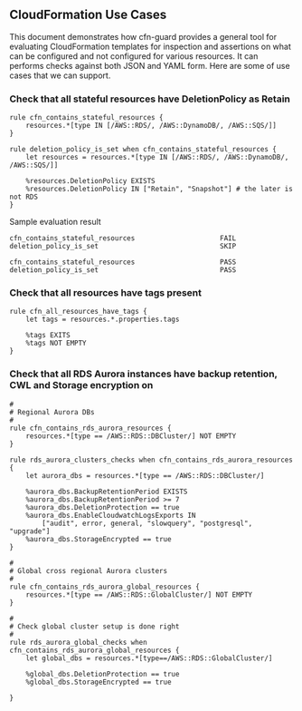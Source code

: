 ## CloudFormation Use Cases

This document demonstrates how cfn-guard provides a general tool for evaluating CloudFormation templates for inspection 
and assertions on what can be configured and not configured for various resources. It can performs checks against both 
JSON and YAML form. Here are some of use cases that we can support. 

### Check that all stateful resources have DeletionPolicy as Retain

```
rule cfn_contains_stateful_resources {
    resources.*[type IN [/AWS::RDS/, /AWS::DynamoDB/, /AWS::SQS/]]
}

rule deletion_policy_is_set when cfn_contains_stateful_resources {
    let resources = resources.*[type IN [/AWS::RDS/, /AWS::DynamoDB/, /AWS::SQS/]]

    %resources.DeletionPolicy EXISTS 
    %resources.DeletionPolicy IN ["Retain", "Snapshot"] # the later is not RDS
}
```

Sample evaluation result 

```
cfn_contains_stateful_resources                     FAIL
deletion_policy_is_set                              SKIP
```

```
cfn_contains_stateful_resources                     PASS
deletion_policy_is_set                              PASS
```

### Check that all resources have tags present

```
rule cfn_all_resources_have_tags {
    let tags = resources.*.properties.tags

    %tags EXITS 
    %tags NOT EMPTY
}
``` 

### Check that all RDS Aurora instances have backup retention, CWL and Storage encryption on 

```
#
# Regional Aurora DBs
# 
rule cfn_contains_rds_aurora_resources {
    resources.*[type == /AWS::RDS::DBCluster/] NOT EMPTY
}

rule rds_aurora_clusters_checks when cfn_contains_rds_aurora_resources {
    let aurora_dbs = resources.*[type == /AWS::RDS::DBCluster/]
    
    %aurora_dbs.BackupRetentionPeriod EXISTS
    %aurora_dbs.BackupRetentionPeriod >= 7
    %aurora_dbs.DeletionProtection == true
    %aurora_dbs.EnableCloudwatchLogsExports IN 
        ["audit", error, general, "slowquery", "postgresql", "upgrade"]
    %aurora_dbs.StorageEncrypted == true
}

#
# Global cross regional Aurora clusters
#
rule cfn_contains_rds_aurora_global_resources {
    resources.*[type == /AWS::RDS::GlobalCluster/] NOT EMPTY
}

#
# Check global cluster setup is done right
#
rule rds_aurora_global_checks when cfn_contains_rds_aurora_global_resources {
    let global_dbs = resources.*[type==/AWS::RDS::GlobalCluster/]

    %global_dbs.DeletionProtection == true
    %global_dbs.StorageEncrypted == true
    
}

```
 